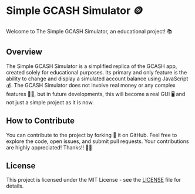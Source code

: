 # Simple GCASH Simulator 🪙

Welcome to The Simple GCASH Simulator, an educational project! 📚

## Overview

The Simple GCASH Simulator is a simplified replica of the GCASH app, created solely for educational purposes. Its primary and only feature is the ability to change and display a simulated account balance using JavaScript 💰. The GCASH Simulator does not involve real money or any complex features 🚫💲, but in future developments, this will become a real GUI 🖥️ and not just a simple project as it is now.

## How to Contribute

You can contribute to the project by forking 🍴 it on GitHub. Feel free to explore the code, open issues, and submit pull requests. Your contributions are highly appreciated! Thanks!! 👏🙌

## License

This project is licensed under the MIT License - see the [LICENSE](LICENSE) file for details.
